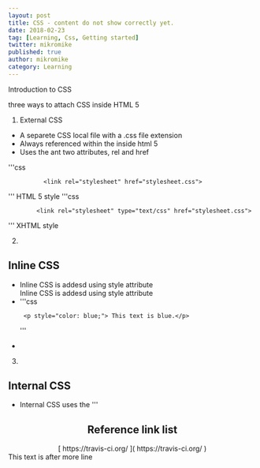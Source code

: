 ```yaml
---
layout: post
title: CSS - content do not show correctly yet.
date: 2018-02-23
tag: [Learning, Css, Getting started]
twitter: mikromike
published: true
author: mikromike
category: Learning
---
```

Introduction to CSS <br>


three ways to attach CSS inside HTML 5

1. External CSS
* A separete CSS local file with a .css file extension
* Always referenced within the <head> inside html 5
* Uses the <link> ant two attributes, rel and href

'''css

              <link rel="stylesheet" href="stylesheet.css">

'''
         HTML 5 style
'''css

            <link rel="stylesheet" type="text/css" href="stylesheet.css">

'''
          XHTML style  
</ul>

2.
## Inline CSS
<ul>  
      <li>
          Inline CSS is addesd using style attribute
      </li>
          Inline CSS is addesd using style attribute
        <li>
'''css

     <p style="color: blue;"> This text is blue.</p>

'''
        </li>
        <li>
        </li>

</ul>

3.
## Internal CSS
<ul>
      <li>  
        Internal CSS uses the <style> tag, included in the <head> element.
      </li>
      <li>
        <p> Internal CSS will overwrites external CSS, only if it's added after
        the external stylesheet. </p>
      </li>
'''html
       <head>
        <link rel="stylesheet" href="external.css">
          <style>
            p {
              color: blue;
              )
          </style>
      </head>
'''
</ul>


<center> <h2> Reference link list </h2>
[ https://travis-ci.org/ ]( https://travis-ci.org/ )

<!--<ul>
<li>  [ https://travis-ci.org/ ]( https://travis-ci.org/ ) </li>

 <li> [  ](  ) </li>
<li> [  ](  ) </li>
<li> [  ](  ) </li>
<li> [  ](  ) </li>
<li> [  ](  ) </li>
<li> [  ](  ) </li>
<li> [  ](  ) </li>
<li> [  ](  ) </li>
<li> [  ](  ) </li>
<li> [  ](  ) </li>
</ul>-->
</center>
<!--more-->
This text is after more line
